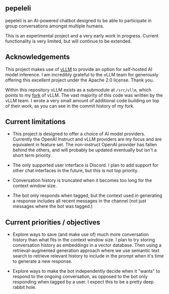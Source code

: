 ## pepeleli

pepeleli is an AI-powered chatbot designed to be able to participate in group conversations amongst multiple humans.

This is an experimental project and a very early work in progress.  Current functionality is very limited, but will continue to be extended.

## Acknowledgements

This project makes use of [vLLM](https://github.com/vllm-project/vllm) to provide an option for self-hosted AI model inference.  I am incredibly grateful to the vLLM team for generously offering this excellent project under the Apache 2.0 license.  Thank you.

Within this repository vLLM exists as a submodule at `/src/vllm`, which points to my [fork](https://github.com/peterhayglass/vllm) of vLLM.  The vast majority of this code was written by the vLLM team.  I wrote a very small amount of additional code building on top of their work, as you can see in the commit history of my fork.

## Current limitations

- This project is designed to offer a choice of AI model providers.  Currently the OpenAI Instruct and vLLM providers are my focus and are equivalent in feature set.  The non-instruct OpenAI provider has fallen behind the others, and will probably be updated eventually but isn't a short term priority.

- The only supported user interface is Discord.  I plan to add support for other chat interfaces in the future, but this is not top priority.

- Conversation history is truncated when it becomes too long for the context window size.

- The bot only responds when tagged, but the context used in generating a response includes all recent messages in the channel (not just messages where the bot was tagged.)


## Current priorities / objectives

- Explore ways to save (and make use of) much more conversation history than what fits in the context window size.  I plan to try storing conversation history as embeddings in a vector database. Then using a retrieval-augmented generation approach where we use semantic text search to retrieve relevant history to include in the prompt when it's time to generate a new response.

- Explore ways to make the bot independently decide when it "wants" to respond to the ongoing conversation, as opposed to the bot only responding when tagged by a user.  I expect this to be a pretty deep rabbit hole.